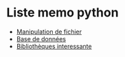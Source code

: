 # Liste memo python

* [Manipulation de fichier](python/fichiers.md)
* [Base de données](python/bdd.md)
* [Bibliothèques interessante](python/bibliotheques.md)
